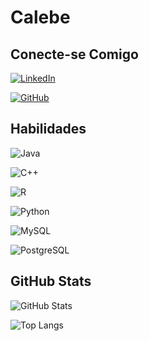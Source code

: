 # Calebe

## Conecte-se Comigo
[![LinkedIn](https://img.shields.io/badge/LinkedIn-000?style=for-the-badge&logo=linkedin&logoColor=0E76A8)](https://www.linkedin.com/in/calebe-ribeirodev/)

[![GitHub](https://img.shields.io/badge/GitHbt-000?style=for-the-badge&logo=github&logoColor=white)](+https://github.com/Calebeans)

## Habilidades
![Java](https://img.shields.io/badge/Java-000?style=for-the-badge&logo=java)

![C++](https://img.shields.io/badge/C%2B%2B-000?style=for-the-badge&logo=c%2B%2B&logoColor=00599C)

![R](https://img.shields.io/badge/R-000?style=for-the-badge&logo=R&logoColor=30A3DC)

![Python](https://img.shields.io/badge/Python-000?style=for-the-badge&logo=python)

![MySQL](https://img.shields.io/badge/MySQL-000?style=for-the-badge&logo=mysql&logoColor=005C84)

![PostgreSQL](https://img.shields.io/badge/PostgreSQL-000?style=for-the-badge&logo=postgresql)

## GitHub Stats
![GitHub Stats](https://github-readme-stats.vercel.app/api?username=Calebeans&theme=transparent&bg_color=000&border_color=30A3DC&show_icons=true&icon_color=30A3DC&title_color=E94D5F&text_color=FFF)

![Top Langs](https://github-readme-stats-git-masterrstaa-rickstaa.vercel.app/api/top-langs/?username=Calebeans&layout=compact&bg_color=000&border_color=30A3DC&title_color=E94D5F&text_color=FFF)